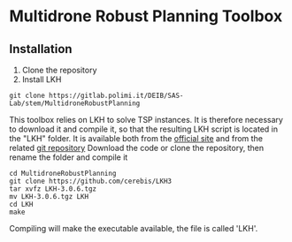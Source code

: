# Multidrone Robust Planning Toolbox

## Installation
1. Clone the repository
2. Install LKH

```shell
git clone https://gitlab.polimi.it/DEIB/SAS-Lab/stem/MultidroneRobustPlanning

```

This toolbox relies on LKH to solve TSP instances. It is therefore necessary to download it and compile it,
 so that the resulting LKH script is located in the "LKH" folder.
It is available both from the [official site](http://webhotel4.ruc.dk/~keld/research/LKH-3/) and from the related [git repository](https://github.com/cerebis/LKH3)
Download the code or clone the repository, then rename the folder and compile it

```shell
cd MultidroneRobustPlanning
git clone https://github.com/cerebis/LKH3
tar xvfz LKH-3.0.6.tgz
mv LKH-3.0.6.tgz LKH
cd LKH
make
```

Compiling will make the executable available, the file is called 'LKH'.